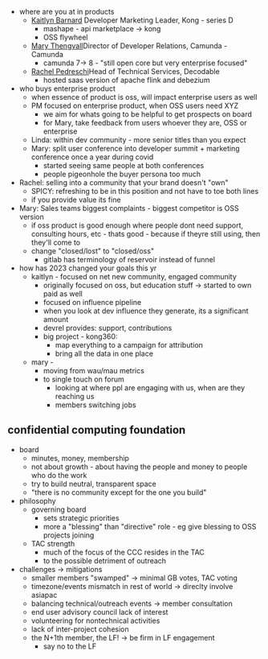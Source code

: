 
 - where are you at in products
	 - [Kaitlyn Barnard](https://lfms23.sched.com/speaker/kaitlynbarnard1?iframe=yes&w=100%&sidebar=yes&bg=no "Kaitlyn Barnard") Developer Marketing Leader, Kong - series D
		 - mashape - api marketplace -> kong
		 - OSS flywheel
	 - [Mary Thengvall](https://lfms23.sched.com/speaker/mary.thengvall2?iframe=yes&w=100%&sidebar=yes&bg=no "Mary Thengvall")Director of Developer Relations, Camunda - Camunda
		 - camunda 7-> 8 - "still open core but very enterprise focused"
	 - [Rachel Pedreschi](https://lfms23.sched.com/speaker/rachel1748?iframe=yes&w=100%&sidebar=yes&bg=no "Rachel Pedreschi")Head of Technical Services, Decodable
		 - hosted saas version of apache flink and debezium
 - who buys enterprise product
	 - when essence of product is oss, will impact enterprise users as well
	 - PM focused on enterprise product, when OSS users need XYZ
		 - we aim for whats going to be helpful to get prospects on board
		 - for Mary, take feedback from users whoever they are, OSS or enterprise
	 - Linda: within dev community - more senior titles than you expect
	 - Mary: split user conference into developer summit + marketing conference once a year during covid
		 - started seeing same people at both conferences
		 - people pigeonhole the buyer persona too much 
 - Rachel: selling into a community that your brand doesn't "own"
	 - SPICY: refreshing to be in this position and not have to toe both lines
	 - if you provide value its fine
 - Mary: Sales teams biggest complaints - biggest competitor is OSS version
	 - if oss product is good enough where people dont need support, consulting hours, etc - thats good - because if theyre still using, then they'll come to 
	- change "closed/lost"  to "closed/oss"
		- gitlab has terminology of reservoir instead of funnel
- how has 2023 changed your goals this yr
	- kaitlyn - focused on net new community, engaged community
		- originally focused on oss, but education stuff -> started to own paid as well
		- focused on influence pipeline
		- when you look at dev influence they generate, its a significant amount
		- devrel provides: support, contributions
		- big project - kong360: 
			- map everything to a campaign for attribution
			- bring all the data in one place
	- mary - 
		- moving from wau/mau metrics
		- to single touch on forum
			- looking at where ppl are engaging with us, when are they reaching us
			- members switching jobs



## confidential computing foundation

- board
	- minutes, money, membership
	- not about growth - about having the people and money to people who do the work
	- try to build neutral, transparent space
	- "there is no community except for the one you build"
- philosophy
	- governing board
		- sets strategic priorities
		- more a "blessing" than "directive" role - eg give blessing to OSS projects joining
	- TAC strength
		- much of the focus of the CCC resides in the TAC
		- to the possible detriment of outreach
- challenges -> mitigations
	- smaller members "swamped" -> minimal GB votes, TAC voting
	- timezone/events mismatch in rest of world -> direclty involve asiapac
	- balancing technical/outreach events -> member consultation
	- end user advisory council lack of interest
	- volunteering for nontechnical activities
	- lack of inter-project cohesion
	- the N+1th member, the LF! -> be firm in LF engagement
		- say no to the LF
